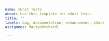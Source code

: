 ```yaml
---
name: xUnit Tests
about: Use this template for xUnit tests
title: ''
labels: bug, documentation, enhancement, xUnit
assignees: MartynOrchard1

---
```



